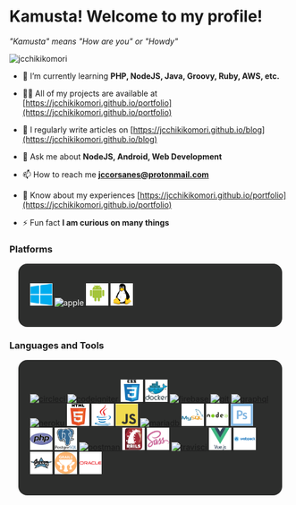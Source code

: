 <h1>Kamusta! Welcome to my profile!</h1>
<p><i>"Kamusta" means "How are you" or "Howdy"</i></p>
<p><img src="https://komarev.com/ghpvc/?username=jcchikikomori&label=Profile%20views&color=0e75b6&style=flat" alt="jcchikikomori" /></p>

- 🌱 I’m currently learning **PHP, NodeJS, Java, Groovy, Ruby, AWS, etc.**

- 👨‍💻 All of my projects are available at [https://jcchikikomori.github.io/portfolio](https://jcchikikomori.github.io/portfolio)

- 📝 I regularly write articles on [https://jcchikikomori.github.io/blog](https://jcchikikomori.github.io/blog)

- 💬 Ask me about **NodeJS, Android, Web Development**

- 📫 How to reach me **jccorsanes@protonmail.com**

- 📄 Know about my experiences [https://jcchikikomori.github.io/portfolio](https://jcchikikomori.github.io/portfolio)

- ⚡ Fun fact **I am curious on many things**

<h3 align="left">Platforms</h3>

<div style="display: flex; margin: 1rem; padding: 1.3rem; background-color: #2d2e2d; border-radius: 1rem;">
    <p align="left">
        <a href="https://www.microsoft.com/windows" target="_blank">
            <img
            src="https://raw.githubusercontent.com/devicons/devicon/master/icons/windows8/windows8-original.svg"
            alt="windows8"
            width="40"
            height="40"
            />
        </a>
        <a href="https://www.apple.com/" target="_blank">
            <img
            src="https://www.vectorlogo.zone/logos/apple/apple-tile.svg"
            style="color: white"
            alt="apple"
            width="40"
            height="40"
            />
        </a>
        <a href="https://developer.android.com" target="_blank">
            <img
            src="https://raw.githubusercontent.com/devicons/devicon/master/icons/android/android-original-wordmark.svg"
            alt="android"
            width="40"
            height="40"
            />
        </a>
        <a href="https://www.linux.org/" target="_blank">
            <img
            src="https://raw.githubusercontent.com/devicons/devicon/master/icons/linux/linux-original.svg"
            alt="linux"
            width="40"
            height="40"
            />
        </a>
    </p>
</div>


<h3 align="left">Languages and Tools</h3>

<div style="display: flex; margin: 1rem; padding: 1.3rem; background-color: #2d2e2d; border-radius: 1rem;">
    <p align="left">
        <a href="https://circleci.com" target="_blank">
            <img
            src="https://www.vectorlogo.zone/logos/circleci/circleci-icon.svg"
            alt="circleci"
            width="40"
            height="40"
            />
        </a>
        <a href="https://codeigniter.com" target="_blank">
            <img
            src="https://cdn.worldvectorlogo.com/logos/codeigniter.svg"
            alt="codeigniter"
            width="40"
            height="40"
            />
        </a>
        <a href="https://www.w3schools.com/css/" target="_blank">
            <img
            src="https://raw.githubusercontent.com/devicons/devicon/master/icons/css3/css3-original-wordmark.svg"
            alt="css3"
            width="40"
            height="40"
            />
        </a>
        <a href="https://www.docker.com/" target="_blank">
            <img
            src="https://raw.githubusercontent.com/devicons/devicon/master/icons/docker/docker-original-wordmark.svg"
            alt="docker"
            width="40"
            height="40"
            />
        </a>
        <a href="https://firebase.google.com/" target="_blank">
            <img
            src="https://www.vectorlogo.zone/logos/firebase/firebase-icon.svg"
            alt="firebase"
            width="40"
            height="40"
            />
        </a>
        <a href="https://git-scm.com/" target="_blank">
            <img
            src="https://www.vectorlogo.zone/logos/git-scm/git-scm-icon.svg"
            alt="git"
            width="40"
            height="40"
            />
        </a>
        <a href="https://graphql.org" target="_blank">
            <img
            src="https://www.vectorlogo.zone/logos/graphql/graphql-icon.svg"
            alt="graphql"
            width="40"
            height="40"
            />
        </a>
        <a href="https://heroku.com" target="_blank">
            <img
            src="https://www.vectorlogo.zone/logos/heroku/heroku-icon.svg"
            alt="heroku"
            width="40"
            height="40"
            />
        </a>
        <a href="https://www.w3.org/html/" target="_blank">
            <img
            src="https://raw.githubusercontent.com/devicons/devicon/master/icons/html5/html5-original-wordmark.svg"
            alt="html5"
            width="40"
            height="40"
            />
        </a>
        <a href="https://www.java.com" target="_blank">
            <img
            src="https://raw.githubusercontent.com/devicons/devicon/master/icons/java/java-original.svg"
            alt="java"
            width="40"
            height="40"
            />
        </a>
        <a
            href="https://developer.mozilla.org/en-US/docs/Web/JavaScript"
            target="_blank"
        >
            <img
            src="https://raw.githubusercontent.com/devicons/devicon/master/icons/javascript/javascript-original.svg"
            alt="javascript"
            width="40"
            height="40"
            />
        </a>
        <a href="https://mariadb.org/" target="_blank">
            <img
            src="https://www.vectorlogo.zone/logos/mariadb/mariadb-icon.svg"
            alt="mariadb"
            width="40"
            height="40"
            />
        </a>
        <a href="https://www.mysql.com/" target="_blank">
            <img
            src="https://raw.githubusercontent.com/devicons/devicon/master/icons/mysql/mysql-original-wordmark.svg"
            alt="mysql"
            width="40"
            height="40"
            />
        </a>
        <a href="https://nodejs.org" target="_blank">
            <img
            src="https://raw.githubusercontent.com/devicons/devicon/master/icons/nodejs/nodejs-original-wordmark.svg"
            alt="nodejs"
            width="40"
            height="40"
            />
        </a>
        <a href="https://www.photoshop.com/en" target="_blank">
            <img
            src="https://raw.githubusercontent.com/devicons/devicon/master/icons/photoshop/photoshop-line.svg"
            alt="photoshop"
            width="40"
            height="40"
            />
        </a>
        <a href="https://www.php.net" target="_blank">
            <img
            src="https://raw.githubusercontent.com/devicons/devicon/master/icons/php/php-original.svg"
            alt="php"
            width="40"
            height="40"
            />
        </a>
        <a href="https://www.postgresql.org" target="_blank">
            <img
            src="https://raw.githubusercontent.com/devicons/devicon/master/icons/postgresql/postgresql-original-wordmark.svg"
            alt="postgresql"
            width="40"
            height="40"
            />
        </a>
        <a href="https://postman.com" target="_blank">
            <img
            src="https://www.vectorlogo.zone/logos/getpostman/getpostman-icon.svg"
            alt="postman"
            width="40"
            height="40"
            />
        </a>
        <a href="https://rubyonrails.org" target="_blank">
            <img
            src="https://raw.githubusercontent.com/devicons/devicon/master/icons/rails/rails-original-wordmark.svg"
            alt="rails"
            width="40"
            height="40"
            />
        </a>
        <a href="https://sass-lang.com" target="_blank">
            <img
            src="https://raw.githubusercontent.com/devicons/devicon/master/icons/sass/sass-original.svg"
            alt="sass"
            width="40"
            height="40"
            />
        </a>
        <a href="https://travis-ci.org" target="_blank">
            <img
            src="https://www.vectorlogo.zone/logos/travis-ci/travis-ci-icon.svg"
            alt="travisci"
            width="40"
            height="40"
            />
        </a>
        <a href="https://vuejs.org/" target="_blank">
            <img
            src="https://raw.githubusercontent.com/devicons/devicon/master/icons/vuejs/vuejs-original-wordmark.svg"
            alt="vuejs"
            width="40"
            height="40"
            />
        </a>
        <a href="https://webpack.js.org" target="_blank">
            <img
            src="https://raw.githubusercontent.com/devicons/devicon/d00d0969292a6569d45b06d3f350f463a0107b0d/icons/webpack/webpack-original-wordmark.svg"
            alt="webpack"
            width="40"
            height="40"
            />
        </a>
        <a href="https://groovy-lang.org/" target="_blank">
            <img
            src="https://raw.githubusercontent.com/devicons/devicon/master/icons/groovy/groovy-original.svg"
            alt="groovy"
            width="40"
            height="40"
            />
        </a>
        <a href="https://grails.org/" target="_blank">
            <img
            src="https://raw.githubusercontent.com/devicons/devicon/master/icons/grails/grails-original.svg"
            alt="grails"
            width="40"
            height="40"
            />
        </a>
        <a href="https://www.oracle.com/" target="_blank">
            <img
            src="https://raw.githubusercontent.com/devicons/devicon/master/icons/oracle/oracle-original.svg"
            alt="oracle"
            width="40"
            height="40"
            />
        </a>
    </p>
</div>

